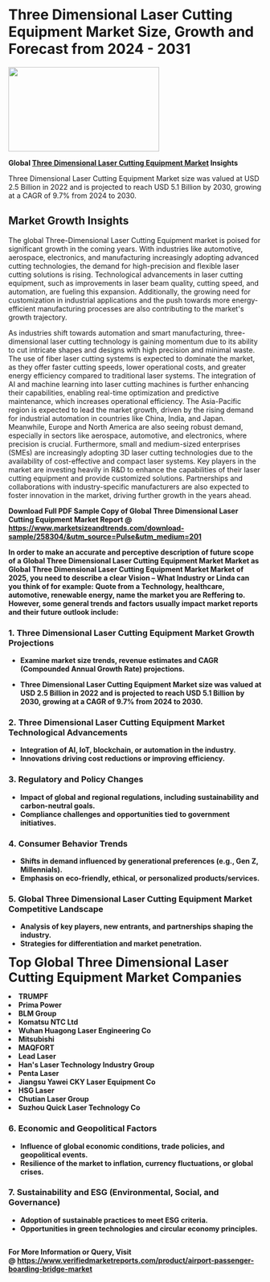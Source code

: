 <H1>Three Dimensional Laser Cutting Equipment Market Size, Growth and Forecast from 2024 - 2031</H1><img class="aligncenter size-medium wp-image-584254" src="https://thirdeyenews.in/wp-content/uploads/2024/09/Global-Market-Research-300x168.jpeg" alt="" width="300" height="168" /><p><strong>Global&nbsp;<a href="https://www.marketsizeandtrends.com/download-sample/258304/&amp;utm_source=Pulse&amp;utm_medium=201">Three Dimensional Laser Cutting Equipment Market</a> Insights</strong></p><p>Three Dimensional Laser Cutting Equipment Market size was valued at USD 2.5 Billion in 2022 and is projected to reach USD 5.1 Billion by 2030, growing at a CAGR of 9.7% from 2024 to 2030.</p><p><h2>Market Growth Insights</h2> <p>The global Three-Dimensional Laser Cutting Equipment market is poised for significant growth in the coming years. With industries like automotive, aerospace, electronics, and manufacturing increasingly adopting advanced cutting technologies, the demand for high-precision and flexible laser cutting solutions is rising. Technological advancements in laser cutting equipment, such as improvements in laser beam quality, cutting speed, and automation, are fueling this expansion. Additionally, the growing need for customization in industrial applications and the push towards more energy-efficient manufacturing processes are also contributing to the market's growth trajectory.</p> <p><strong></strong></p> <p>As industries shift towards automation and smart manufacturing, three-dimensional laser cutting technology is gaining momentum due to its ability to cut intricate shapes and designs with high precision and minimal waste. The use of fiber laser cutting systems is expected to dominate the market, as they offer faster cutting speeds, lower operational costs, and greater energy efficiency compared to traditional laser systems. The integration of AI and machine learning into laser cutting machines is further enhancing their capabilities, enabling real-time optimization and predictive maintenance, which increases operational efficiency. The Asia-Pacific region is expected to lead the market growth, driven by the rising demand for industrial automation in countries like China, India, and Japan. Meanwhile, Europe and North America are also seeing robust demand, especially in sectors like aerospace, automotive, and electronics, where precision is crucial. Furthermore, small and medium-sized enterprises (SMEs) are increasingly adopting 3D laser cutting technologies due to the availability of cost-effective and compact laser systems. Key players in the market are investing heavily in R&D to enhance the capabilities of their laser cutting equipment and provide customized solutions. Partnerships and collaborations with industry-specific manufacturers are also expected to foster innovation in the market, driving further growth in the years ahead.</p> <p><strong></p><p><span class=""><strong>Download Full PDF Sample Copy of Global Three Dimensional Laser Cutting Equipment Market Report</strong> @ <a href="https://www.marketsizeandtrends.com/download-sample/258304/&amp;utm_source=Pulse&amp;utm_medium=201" target="_blank">https://www.marketsizeandtrends.com/download-sample/258304/&amp;utm_source=Pulse&amp;utm_medium=201</a></span></p><p>In order to make an accurate and perceptive description of future scope of a Global&nbsp;Three Dimensional Laser Cutting Equipment Market Market as Global&nbsp;Three Dimensional Laser Cutting Equipment Market Market of 2025, you need to describe a clear Vision &ndash; What Industry or Linda can you think of for example: Quote from a Technology, healthcare, automotive, renewable energy, name the market you are Reffering to. However, some general trends and factors usually impact market reports and their future outlook include:</p><h3>1.&nbsp;<strong>Three Dimensional Laser Cutting Equipment Market Growth Projections</strong></h3><ul><li>Examine market size trends, revenue estimates and CAGR (Compounded Annual Growth Rate) projections.</li><li><p>Three Dimensional Laser Cutting Equipment Market size was valued at USD 2.5 Billion in 2022 and is projected to reach USD 5.1 Billion by 2030, growing at a CAGR of 9.7% from 2024 to 2030.</p></li></ul><h3>2.&nbsp;<strong>Three Dimensional Laser Cutting Equipment Market Technological Advancements</strong></h3><ul><li>Integration of AI, IoT, blockchain, or automation in the industry.</li><li>Innovations driving cost reductions or improving efficiency.</li></ul><h3>3.&nbsp;<strong>Regulatory and Policy Changes</strong></h3><ul><li>Impact of global and regional regulations, including sustainability and carbon-neutral goals.</li><li>Compliance challenges and opportunities tied to government initiatives.</li></ul><h3>4.&nbsp;<strong>Consumer Behavior Trends</strong></h3><ul><li>Shifts in demand influenced by generational preferences (e.g., Gen Z, Millennials).</li><li>Emphasis on eco-friendly, ethical, or personalized products/services.</li></ul><h3>5.&nbsp;<strong>Global Three Dimensional Laser Cutting Equipment Market Competitive Landscape</strong></h3><ul><li>Analysis of key players, new entrants, and partnerships shaping the industry.</li><li>Strategies for differentiation and market penetration.</li></ul><p data-pm-slice="1 1 []"><span style="color: inherit; font-family: inherit; font-size: 25px;">Top Global Three Dimensional Laser Cutting Equipment Market Companies</span></p><div class="" data-test-id=""><p><li>TRUMPF</li><li> Prima Power</li><li> BLM Group</li><li> Komatsu NTC Ltd</li><li> Wuhan Huagong Laser Engineering Co</li><li> Mitsubishi</li><li> MAQFORT</li><li> Lead Laser</li><li> Han's Laser Technology Industry Group</li><li> Penta Laser</li><li> Jiangsu Yawei CKY Laser Equipment Co</li><li> HSG Laser</li><li> Chutian Laser Group</li><li> Suzhou Quick Laser Technology Co</li></p></div><h3>6.&nbsp;<strong>Economic and Geopolitical Factors</strong></h3><ul><li>Influence of global economic conditions, trade policies, and geopolitical events.</li><li>Resilience of the market to inflation, currency fluctuations, or global crises.</li></ul><h3>7.&nbsp;<strong>Sustainability and ESG (Environmental, Social, and Governance)</strong></h3><ul><li>Adoption of sustainable practices to meet ESG criteria.</li><li>Opportunities in green technologies and circular economy principles.</li></ul><h2><strong style="font-size: 14px;">For More Information or Query, Visit @&nbsp;</strong><a style="background-color: #ffffff; font-size: 14px;" href="https://www.marketsizeandtrends.com/report/three-dimensional-laser-cutting-equipment-market/" target="_blank">https://www.verifiedmarketreports.com/product/airport-passenger-boarding-bridge-market</a></h2>
